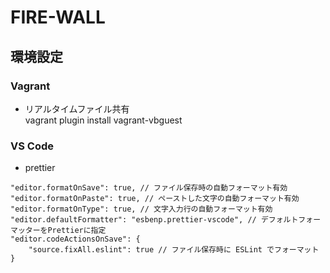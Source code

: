 # FIRE-WALL
## 環境設定
### Vagrant
- リアルタイムファイル共有  
vagrant plugin install vagrant-vbguest

### VS Code
- prettier
```
"editor.formatOnSave": true, // ファイル保存時の自動フォーマット有効
"editor.formatOnPaste": true, // ペーストした文字の自動フォーマット有効
"editor.formatOnType": true, // 文字入力行の自動フォーマット有効
"editor.defaultFormatter": "esbenp.prettier-vscode", // デフォルトフォーマッターをPrettierに指定
"editor.codeActionsOnSave": {
    "source.fixAll.eslint": true // ファイル保存時に ESLint でフォーマット
}
```
